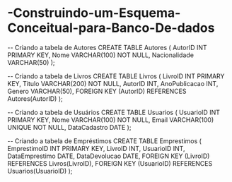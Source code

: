 # -Construindo-um-Esquema-Conceitual-para-Banco-De-dados
-- Criando a tabela de Autores
CREATE TABLE Autores (
    AutorID INT PRIMARY KEY,
    Nome VARCHAR(100) NOT NULL,
    Nacionalidade VARCHAR(50)
);

-- Criando a tabela de Livros
CREATE TABLE Livros (
    LivroID INT PRIMARY KEY,
    Titulo VARCHAR(200) NOT NULL,
    AutorID INT,
    AnoPublicacao INT,
    Genero VARCHAR(50),
    FOREIGN KEY (AutorID) REFERENCES Autores(AutorID)
);

-- Criando a tabela de Usuários
CREATE TABLE Usuarios (
    UsuarioID INT PRIMARY KEY,
    Nome VARCHAR(100) NOT NULL,
    Email VARCHAR(100) UNIQUE NOT NULL,
    DataCadastro DATE
);

-- Criando a tabela de Empréstimos
CREATE TABLE Emprestimos (
    EmprestimoID INT PRIMARY KEY,
    LivroID INT,
    UsuarioID INT,
    DataEmprestimo DATE,
    DataDevolucao DATE,
    FOREIGN KEY (LivroID) REFERENCES Livros(LivroID),
    FOREIGN KEY (UsuarioID) REFERENCES Usuarios(UsuarioID)
);

